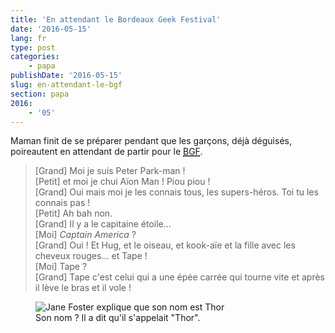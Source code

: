 ```yaml
---
title: 'En attendant le Bordeaux Geek Festival'
date: '2016-05-15'
lang: fr
type: post
categories:
    - papa
publishDate: '2016-05-15'
slug: en-attendant-le-bgf
section: papa
2016:
    - '05'
---
```


Maman finit de se préparer pendant que les garçons, déjà déguisés, poireautent en attendant de partir pour le [<abbr title="Bordeaux Geek Festival">BGF</abbr>](http://geek-festival.fr/).

<!--more-->

> [Grand] Moi je suis Peter Park-man !  
> [Petit] et moi je chui Aïon Man ! Piou piou !  
> [Grand] Oui mais moi je les connais tous, les supers-héros. Toi tu les connais pas !  
> [Petit] Ah bah non.  
> [Grand] Il y a le capitaine étoile…  
> [Moi] <em lang="en">Captain America</em> ?  
> [Grand] Oui ! Et Hug, et le oiseau, et kook-aïe et la fille avec les cheveux rouges… et Tape !  
> [Moi] Tape ?  
> [Grand] Tape c'est celui qui a une épée carrée qui tourne vite et après il lève le bras et il vole !

<figure>
  <img src="/assets/images/papa/2016-05-15/1.gif" alt="Jane Foster explique que son nom est Thor" />
  <figcaption>Son nom ? Il a dit qu'il s'appelait "Thor".</figcaption>
</figure>
